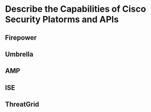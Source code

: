 # Describe the Capabilities of Cisco Security Platorms and APIs

## Firepower

## Umbrella

## AMP

## ISE

## ThreatGrid
